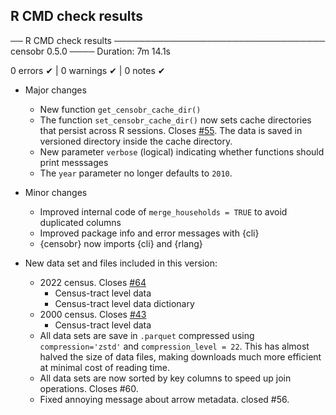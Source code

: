 ## R CMD check results

── R CMD check results ────────────────────────────────── censobr 0.5.0 ────
Duration: 7m 14.1s

0 errors ✔ | 0 warnings ✔ | 0 notes ✔


* Major changes
  * New function `get_censobr_cache_dir()`
  * The function `set_censobr_cache_dir()` now sets cache directories that persist across R sessions. Closes [#55](https://github.com/ipeaGIT/censobr/issues/55). The data is saved in versioned directory inside the cache directory.
  * New parameter `verbose` (logical) indicating whether functions should print messsages
  * The `year` parameter no longer defaults to `2010`.

* Minor changes
  * Improved internal code of `merge_households = TRUE` to avoid duplicated columns 
  * Improved package info and error messages with {cli}
  * {censobr} now imports {cli} and {rlang}

* New data set and files included in this version:
  * 2022 census. Closes [#64](https://github.com/ipeaGIT/censobr/issues/64)
    * Census-tract level data
    * Census-tract level data dictionary
  * 2000 census. Closes [#43](https://github.com/ipeaGIT/censobr/issues/43)
    * Census-tract level data
  * All data sets are save in `.parquet` compressed using `compression='zstd'` and `compression_level = 22`. This has almost halved the size of data files, making downloads much more efficient at minimal cost of reading time.
  * All data sets are now sorted by key columns to speed up join operations. Closes #60.
  * Fixed annoying message about arrow metadata. closed #56.
